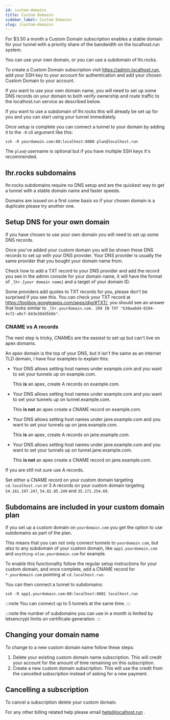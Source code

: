 ```yaml
---
id: custom-domains
title: Custom Domains
sidebar_label: Custom Domains
slug: /custom-domains
---
```


For $3.50 a month a Custom Domain subscription enables a stable domain for your tunnel with a priority share of the bandwidth on the localhost.run system.

You can use your own domain, or you can use a subdomain of lhr.rocks.

To create a Custom Domain subscription visit https://admin.localhost.run, add your SSH key to your account for authentication and add your chosen Custom Domain to your account.

If you want to use your own domain name, you will need to set up some DNS records on your domain to both verify ownership and route traffic to the localhost.run service as described below.

If you want to use a subdomain of lhr.rocks this will already be set up for you and you can start using your tunnel immediately.

Once setup is complete you can connect a tunnel to your domain by adding it to the `-R` cli argument like this:
```
ssh -R yourdomain.com:80:localhost:8080 plan@localhost.run
```

The `plan@` username is optional but if you have multiple SSH keys it's recommended.

## lhr.rocks subdomains

lhr.rocks subdomains require no DNS setup and are the quickest way to get a tunnel with a stable domain name and faster speeds.

Domains are issued on a first come basis so if your chosen domain is a duplicate please try another one.

## Setup DNS for your own domain

If you have chosen to use your own domain you will need to set up some DNS records.

Once you've added your custom domain you will be shown these DNS records to set up with your DNS provider. Your DNS provider is usually the same provider that you bought your domain name from.

Check how to add a TXT record to your DNS provider and add the record you see in the admin console for your domain name, it will have the format of `_lhr.{your domain name}` and a target of your domain ID.

Some providers add quotes to TXT records for you, please don't be surprised if you see this. You can check your TXT record at https://toolbox.googleapps.com/apps/dig/#TXT/, you should see an answer that looks similar to `_lhr.yourdomain.com. 299 IN TXT "630aa6d4-0294-4cf2-a0cf-843e30dd5b6b"`.

### CNAME vs A records

The next step is tricky, CNAMEs are the easiest to set up but can't live on apex domains.

An apex domain is the top of your DNS, but it isn't the same as an internet TLD domain, I have four examples to explain this:
* Your DNS allows setting host names under example.com and you want to set your tunnels up on example.com.
  
  This **is** an apex, create A records on example.com.

* Your DNS allows setting host names under example.com and you want to set your tunnels up on tunnel.example.com.

  This **is not** an apex create a CNAME record on example.com.

* Your DNS allows setting host names under jane.example.com and you want to set your tunnels up on jane.example.com.

  This **is** an apex, create A records on jane.example.com.

* Your DNS allows setting host names under jane.example.com and you want to set your tunnels up on tunnel.jane.example.com.

  This **is not** an apex create a CNAME record on jane.example.com.

If you are still not sure use A records.

Set either a CNAME record on your custom domain targeting `cd.localhost.run` *or* 3 A records on your custom domain targeting `54.161.197.247`, `54.82.85.249` and `35.171.254.69`.

## Subdomains are included in your custom domain plan

If you set up a custom domain on `yourdomain.com` you get the option to use subdomains as part of the plan.

This means that you can not only connect tunnels to `yourdomain.com`, but *also* to any subdomain of your custom domain, like `app1.yourdomain.com` and `anything-else.yourdomain.com` for example.

To enable this functionality follow the regular setup instructions for your custom domain, and once complete, add a CNAME record for `*.yourdomain.com` pointing at `cd.localhost.run`.

You can then connect a tunnel to subdomains:
```
ssh -R app1.yourdomain.com:80:localhost:8081 localhost.run
```

:::note
You can connect up to 5 tunnels at the same time.
:::

:::note
the number of subdomains you can use in a month is limited by letsencrypt limits on certificate generation.
:::

## Changing your domain name

To change to a new custom domain name follow these steps:

1. Delete your existing custom domain name subscription. This will credit your account for the amount of time remaining on this subscription.
1. Create a new custom domain subscription. This will use the credit from the cancelled subscription instead of asking for a new payment.

## Cancelling a subscription

To cancel a subscription delete your custom domain.

For any other billing related help please email help@localhost.run .
